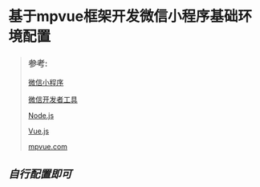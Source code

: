 # 基于mpvue框架开发微信小程序基础环境配置

>  ### 参考:
>
>  [微信小程序](https://mp.weixin.qq.com/cgi-bin/wx)
>
>  [微信开发者工具](https://developers.weixin.qq.com/miniprogram/dev/devtools/download.html)
>
>  [Node.js](http://nodejs.cn/)
>
>  [Vue.js](https://cn.vuejs.org/)
>
>  [mpvue.com](http://mpvue.com/)

## *自行配置即可*

